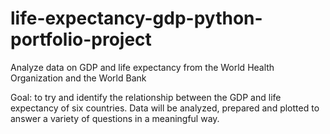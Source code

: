 # life-expectancy-gdp-python-portfolio-project
Analyze data on GDP and life expectancy from the World Health Organization and the World Bank

Goal: to try and identify the relationship between the GDP and life expectancy of six countries.
Data will be analyzed, prepared and plotted to answer a variety of questions in a meaningful way.
